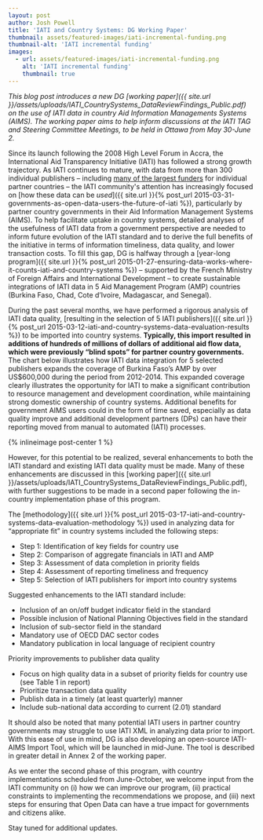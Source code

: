 ```yaml
---
layout: post
author: Josh Powell
title: 'IATI and Country Systems: DG Working Paper'
thumbnail: assets/featured-images/iati-incremental-funding.png
thumbnail-alt: 'IATI incremental funding'
images:
  - url: assets/featured-images/iati-incremental-funding.png
    alt: 'IATI incremental funding'
    thumbnail: true
---
```


*This blog post introduces a new DG [working paper]({{ site.url }}/assets/uploads/IATI_CountrySystems_DataReviewFindings_Public.pdf) on the use of IATI data in country Aid Information Managements Systems (AIMS). The working paper aims to help inform discussions at the IATI TAG and Steering Committee Meetings, to be held in Ottawa from May 30-June 2.*

Since its launch following the 2008 High Level Forum in Accra, the International Aid Transparency Initiative (IATI) has followed a strong growth trajectory. As IATI continues to mature, with data from more than 300 individual publishers – including [many of the largest funders](https://sites.google.com/site/useofiatidataincountrysystems/home) for individual partner countries – the IATI community's attention has increasingly focused on [how these data can be *used*]({{ site.url }}{% post_url 2015-03-31-governments-as-open-data-users-the-future-of-iati %}), particularly by partner country governments in their Aid Information Management Systems (AIMS). To help facilitate uptake in country systems, detailed analyses of the usefulness of IATI data from a government perspective are needed to inform future evolution of the IATI standard and to derive the full benefits of the initiative in terms of information timeliness, data quality, and lower transaction costs. To fill this gap, DG is halfway through a [year-long program]({{ site.url }}{% post_url 2015-01-27-ensuring-data-works-where-it-counts-iati-and-country-systems %}) – supported by the French Ministry of Foreign Affairs and International Development – to create sustainable integrations of IATI data in 5 Aid Management Program (AMP) countries (Burkina Faso, Chad, Cote d’Ivoire, Madagascar, and Senegal). 

During the past several months, we have performed a rigorous analysis of IATI data quality, [resulting in the selection of 5 IATI publishers]({{ site.url }}{% post_url 2015-03-12-iati-and-country-systems-data-evaluation-results %}) to be imported into country systems. **Typically, this import resulted in additions of hundreds of millions of dollars of additional aid flow data, which were previously “blind spots” for partner country governments.** The chart below illustrates how IATI data integration for 5 selected publishers expands the coverage of Burkina Faso’s AMP by over US$600,000 during the period from 2012-2014. This expanded coverage clearly illustrates the opportunity for IATI to make a significant contribution to resource management and development coordination, while maintaining strong domestic ownership of country systems. Additional benefits for government AIMS users could in the form of time saved, especially as data quality improve and additional development partners (DPs) can have their reporting moved from manual to automated (IATI) processes.

{% inlineimage post-center 1 %}

However, for this potential to be realized, several enhancements to both the IATI standard and existing IATI data quality must be made. Many of these enhancements are discussed in this [working paper]({{ site.url }}/assets/uploads/IATI_CountrySystems_DataReviewFindings_Public.pdf), with further suggestions to be made in a second paper following the in-country implementation phase of this program. 

The [methodology]({{ site.url }}{% post_url 2015-03-17-iati-and-country-systems-data-evaluation-methodology %}) used in analyzing data for “appropriate fit” in country systems included the following steps:

- Step 1: Identification of key fields for country use
- Step 2:	Comparison of aggregate financials in IATI and AMP
- Step 3:	Assessment of data completion in priority fields
- Step 4:	Assessment of reporting timeliness and frequency
- Step 5:	Selection of IATI publishers for import into country systems

Suggested enhancements to the IATI standard include:

- Inclusion of an on/off budget indicator field in the standard
- Possible inclusion of National Planning Objectives field in the standard
- Inclusion of sub-sector field in the standard
-	Mandatory use of OECD DAC sector codes
- Mandatory publication in local language of recipient country

Priority improvements to publisher data quality

-	Focus on high quality data in a subset of priority fields for country use (see Table 1 in report)
-	Prioritize transaction data quality
-	Publish data in a timely (at least quarterly) manner
-	Include sub-national data according to current (2.01) standard

It should also be noted that many potential IATI users in partner country governments may struggle to use IATI XML in analyzing data prior to import. With this ease of use in mind, DG is also developing an open-source IATI-AIMS Import Tool, which will be launched in mid-June. The tool is described in greater detail in Annex 2 of the working paper.

As we enter the second phase of this program, with country implementations scheduled from June-October, we welcome input from the IATI community on (i) how we can improve our program, (ii) practical constraints to implementing the recommendations we propose, and (iii) next steps for ensuring that Open Data can have a true impact for governments and citizens alike.

Stay tuned for additional updates.
